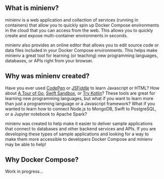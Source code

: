 ## What is minienv?

minienv is a web application and collection of services (running in containers) that allow you to quickly spin up Docker Compose
environments in the cloud that you can access from the web. This allows you to quickly create and expose multi-container
environments in seconds.

minienv also provides an online editor that allows you to edit source code or data files included in your Docker Compose
environments. This helps make minienv a great tool for learning (or teaching) new programming languages, databases,
or APIs right from your browser.

## Why was minienv created?

Have you ever used [CodePen](https://codepen.io/) or [JSFiddle](https://jsfiddle.net/) to learn Javascript or HTML?
How about [A Tour of Go](https://tour.golang.org/), [Swift Sandbox](https://swift.sandbox.bluemix.net/), or
[Try Kotlin](https://try.kotlinlang.org/)? These tools are great for learning new programming languages, but what if you
want to learn more than just a programming language or a Javascript framework? What if you wanted to learn how to connect
Node.js to MongoDB, Swift to PostgreSQL, or a Jupyter notebook to Apache Spark?
 
minienv was created to help make it easier to deliver sample applications that connect to databases and other backend
services and APIs. If you are developing these types of sample applications and looking for a way to make them more accessible
to developers Docker Compose and minienv may be able to help!

## Why Docker Compose?

Work in progress...